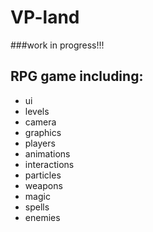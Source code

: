 # VP-land
###work in progress!!!

## RPG game including:
- ui
- levels
- camera
- graphics
- players
- animations
- interactions
- particles
- weapons
- magic
- spells
- enemies

